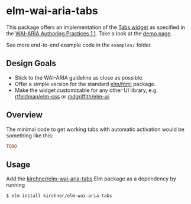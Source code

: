 # elm-wai-aria-tabs

This package offers an implementation of the [Tabs
widget](https://www.w3.org/TR/wai-aria-practices-1.1/#tabpanel) as specified in
the [WAI-ARIA Authoring Practices
1.1](https://www.w3.org/TR/wai-aria-practices-1.1/).  Take a look at the [demo
page](https://kirchner.github.io/elm-wai-aria-tabs/).

See more end-to-end example code in the `examples/` folder.


## Design Goals

- Stick to the WAI-ARIA guideline as close as possible.
- Offer a simple version for the standard
  [elm/html](https://package.elm-lang.org/packages/elm/html/latest/) package.
- Make the widget customizable for any other UI library, e.g.
  [rtfeldman/elm-css](https://package.elm-lang.org/packages/rtfeldman/elm-css/latest/)
  or
  [mdgriffith/elm-ui](https://package.elm-lang.org/packages/mdgriffith/elm-ui/latest/).


## Overview

The minimal code to get working tabs with automatic activation would be
something like this:

```elm
TODO
```


## Usage

Add the
[kirchner/elm-wai-aria-tabs](https://package.elm-lang.org/packages/kirchner/elm-wai-aria-tabs/latest/)
Elm package as a dependency by running

```
$ elm install kirchner/elm-wai-aria-tabs
```
